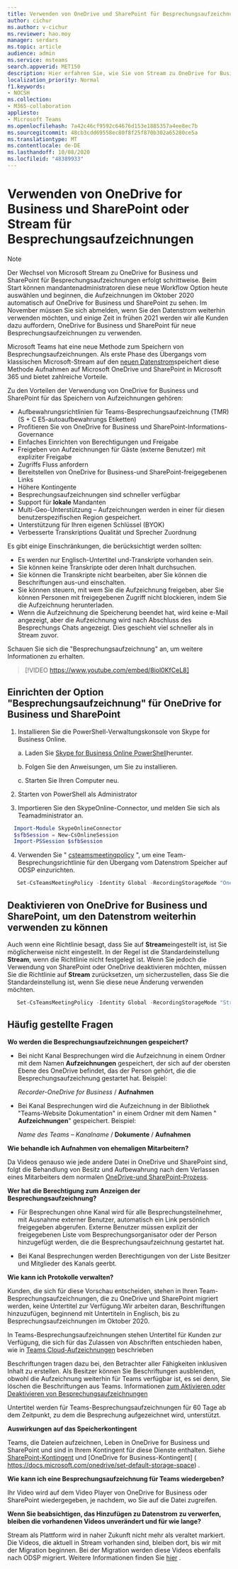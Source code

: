 ```yaml
---
title: Verwenden von OneDrive und SharePoint für Besprechungsaufzeichnungen
author: cichur
ms.author: v-cichur
ms.reviewer: hao.moy
manager: serdars
ms.topic: article
audience: admin
ms.service: msteams
search.appverid: MET150
description: Hier erfahren Sie, wie Sie von Stream zu OneDrive for Business und SharePoint-Besprechungs Speicher in Microsoft Teams wechseln.
localization_priority: Normal
f1.keywords:
- NOCSH
ms.collection:
- M365-collaboration
appliesto:
- Microsoft Teams
ms.openlocfilehash: 7a42c46cf9592c64676d153e1885357a4ee8ec7b
ms.sourcegitcommit: 48cb3cdd69558ec80f8f25f870b302a65280ce5a
ms.translationtype: MT
ms.contentlocale: de-DE
ms.lasthandoff: 10/08/2020
ms.locfileid: "48389933"
---
```

# <a name="use-onedrive-for-business-and-sharepoint-or-stream-for-meeting-recordings"></a>Verwenden von OneDrive for Business und SharePoint oder Stream für Besprechungsaufzeichnungen

> [!Note]
> Der Wechsel von Microsoft Stream zu OneDrive for Business und SharePoint für Besprechungsaufzeichnungen erfolgt schrittweise. Beim Start können mandantenadministratoren diese neue Workflow Option heute auswählen und beginnen, die Aufzeichnungen im Oktober 2020 automatisch auf OneDrive for Business und SharePoint zu sehen. Im November müssen Sie sich abmelden, wenn Sie den Datenstrom weiterhin verwenden möchten, und einige Zeit in frühen 2021 werden wir alle Kunden dazu auffordern, OneDrive for Business und SharePoint für neue Besprechungsaufzeichnungen zu verwenden.

Microsoft Teams hat eine neue Methode zum Speichern von Besprechungsaufzeichnungen. Als erste Phase des Übergangs vom klassischen Microsoft-Stream auf den [neuen Datenstrom](https://docs.microsoft.com/stream/streamnew/new-stream)speichert diese Methode Aufnahmen auf Microsoft OneDrive und SharePoint in Microsoft 365 und bietet zahlreiche Vorteile.

Zu den Vorteilen der Verwendung von OneDrive for Business und SharePoint für das Speichern von Aufzeichnungen gehören:

- Aufbewahrungsrichtlinien für Teams-Besprechungsaufzeichnung (TMR) (S + C E5-autoaufbewahrungs Etiketten)
- Profitieren Sie von OneDrive for Business und SharePoint-Informations-Governance
- Einfaches Einrichten von Berechtigungen und Freigabe
- Freigeben von Aufzeichnungen für Gäste (externe Benutzer) mit expliziter Freigabe
- Zugriffs Fluss anfordern
- Bereitstellen von OneDrive for Business-und SharePoint-freigegebenen Links
- Höhere Kontingente
- Besprechungsaufzeichnungen sind schneller verfügbar
- Support für **lokale** Mandanten
- Multi-Geo-Unterstützung – Aufzeichnungen werden in einer für diesen benutzerspezifischen Region gespeichert.
- Unterstützung für Ihren eigenen Schlüssel (BYOK)
- Verbesserte Transkriptions Qualität und Sprecher Zuordnung

Es gibt einige Einschränkungen, die berücksichtigt werden sollten:

- Es werden nur Englisch-Untertitel und-Transkripte vorhanden sein.
- Sie können keine Transkripte oder deren Inhalt durchsuchen.
- Sie können die Transkripte nicht bearbeiten, aber Sie können die Beschriftungen aus-und einschalten.
- Sie können steuern, mit wem Sie die Aufzeichnung freigeben, aber Sie können Personen mit freigegebenen Zugriff nicht blockieren, indem Sie die Aufzeichnung herunterladen.
- Wenn die Aufzeichnung die Speicherung beendet hat, wird keine e-Mail angezeigt, aber die Aufzeichnung wird nach Abschluss des Besprechungs Chats angezeigt. Dies geschieht viel schneller als in Stream zuvor.

Schauen Sie sich die "Besprechungsaufzeichnung" an, um weitere Informationen zu erhalten.

> [!VIDEO https://www.youtube.com/embed/8iol0KfCeL8]

## <a name="set-up-the-meeting-recording-option-for-onedrive-for-business-and-sharepoint"></a>Einrichten der Option "Besprechungsaufzeichnung" für OneDrive for Business und SharePoint

1. Installieren Sie die PowerShell-Verwaltungskonsole von Skype for Business Online.

    a. Laden Sie [Skype for Business Online PowerShell](https://docs.microsoft.com/microsoft-365/enterprise/manage-skype-for-business-online-with-microsoft-365-powershell?view=o365-worldwide)herunter.

    b. Folgen Sie den Anweisungen, um Sie zu installieren.

    c. Starten Sie Ihren Computer neu.

2. Starten von PowerShell als Administrator

3. Importieren Sie den SkypeOnline-Connector, und melden Sie sich als Teamadministrator an.

```PowerShell
  Import-Module SkypeOnlineConnector
  $sfbSession = New-CsOnlineSession
  Import-PSSession $sfbSession
```

4. Verwenden Sie " [csteamsmeetingpolicy](https://docs.microsoft.com/powershell/module/skype/set-csteamsmeetingpolicy?view=skype-ps) ", um eine Team-Besprechungsrichtlinie für den Übergang vom Datenstrom Speicher auf ODSP einzurichten.

```PowerShell
   Set-CsTeamsMeetingPolicy -Identity Global -RecordingStorageMode "OneDriveForBusiness"
```

## <a name="opt-out-of-onedrive-for-business-and-sharepoint-to-continue-using-stream"></a>Deaktivieren von OneDrive for Business und SharePoint, um den Datenstrom weiterhin verwenden zu können

Auch wenn eine Richtlinie besagt, dass Sie auf **Stream**eingestellt ist, ist Sie möglicherweise nicht eingestellt. In der Regel ist die Standardeinstellung **Stream**, wenn die Richtlinie nicht festgelegt ist. Wenn Sie jedoch die Verwendung von SharePoint oder OneDrive deaktivieren möchten, müssen Sie die Richtlinie auf **Stream** zurücksetzen, um sicherzustellen, dass Sie die Standardeinstellung ist, wenn Sie diese neue Änderung verwenden möchten.

```PowerShell
   Set-CsTeamsMeetingPolicy -Identity Global -RecordingStorageMode "Stream"
```

## <a name="frequently-asked-questions"></a>Häufig gestellte Fragen

**Wo werden die Besprechungsaufzeichnungen gespeichert?**

- Bei nicht Kanal Besprechungen wird die Aufzeichnung in einem Ordner mit dem Namen **Aufzeichnungen** gespeichert, der sich auf der obersten Ebene des OneDrive befindet, das der Person gehört, die die Besprechungsaufzeichnung gestartet hat. Beispiel:

  <i>Recorder-OneDrive for Business</i> / **Aufnahmen**

- Bei Kanal Besprechungen wird die Aufzeichnung in der Bibliothek "Teams-Website Dokumentation" in einem Ordner mit dem Namen " **Aufzeichnungen**" gespeichert. Beispiel:

  <i>Name des Teams – Kanalname</i> / **Dokumente** / **Aufnahmen**

**Wie behandle ich Aufnahmen von ehemaligen Mitarbeitern?**

Da Videos genauso wie jede andere Datei in OneDrive und SharePoint sind, folgt die Behandlung von Besitz und Aufbewahrung nach dem Verlassen eines Mitarbeiters dem normalen [OneDrive-und SharePoint-Prozess]( https://docs.microsoft.com/onedrive/retention-and-deletion#the-onedrive-deletion-process).

**Wer hat die Berechtigung zum Anzeigen der Besprechungsaufzeichnung?**

- Für Besprechungen ohne Kanal wird für alle Besprechungsteilnehmer, mit Ausnahme externer Benutzer, automatisch ein Link persönlich freigegeben abgerufen. Externe Benutzer müssen explizit der freigegebenen Liste vom Besprechungsorganisator oder der Person hinzugefügt werden, die die Besprechungsaufzeichnung gestartet hat.

- Bei Kanal Besprechungen werden Berechtigungen von der Liste Besitzer und Mitglieder des Kanals geerbt.

**Wie kann ich Protokolle verwalten?**

Kunden, die sich für diese Vorschau entscheiden, stehen in Ihren Team-Besprechungsaufzeichnungen, die zu OneDrive und SharePoint migriert werden, keine Untertitel zur Verfügung.Wir arbeiten daran, Beschriftungen hinzuzufügen, beginnend mit Untertiteln in Englisch, bis zu Besprechungsaufzeichnungen im Oktober 2020.

In Teams-Besprechungsaufzeichnungen stehen Untertitel für Kunden zur Verfügung, die sich für das Zulassen von Abschriften entschieden haben, wie in [Teams Cloud-Aufzeichnungen](cloud-recording.md) beschrieben

Beschriftungen tragen dazu bei, den Betrachter aller Fähigkeiten inklusiven Inhalt zu erstellen. Als Besitzer können Sie Beschriftungen ausblenden, obwohl die Aufzeichnung weiterhin für Teams verfügbar ist, es sei denn, Sie löschen die Beschriftungen aus Teams. Informationen [zum Aktivieren oder Deaktivieren von Besprechungsaufzeichnungen](cloud-recording.md#set-up-teams-cloud-meeting-recording-for-users-in-your-organization)

Untertitel werden für Teams-Besprechungsaufzeichnungen für 60 Tage ab dem Zeitpunkt, zu dem die Besprechung aufgezeichnet wird, unterstützt.

**Auswirkungen auf das Speicherkontingent**

Teams, die Dateien aufzeichnen, Leben in OneDrive for Business und SharePoint und sind in Ihrem Kontingent für diese Dienste enthalten. Siehe [SharePoint-Kontingent](https://docs.microsoft.com/sharepoint/sites/plan-site-maintenance-and-management#quotas) und [OneDrive for Business-Kontingent] ( https://docs.microsoft.com/onedrive/set-default-storage-space) .

**Wie kann ich eine Besprechungsaufzeichnung für Teams wiedergeben?**

Ihr Video wird auf dem Video Player von OneDrive for Business oder SharePoint wiedergegeben, je nachdem, wo Sie auf die Datei zugreifen.

**Wenn Sie beabsichtigen, das Hinzufügen zu Datenstrom zu verwerfen, bleiben die vorhandenen Videos unverändert und für wie lange?**

Stream als Plattform wird in naher Zukunft nicht mehr als veraltet markiert. Die Videos, die aktuell in Stream vorhanden sind, bleiben dort, bis wir mit der Migration beginnen. Bei der Migration werden diese Videos ebenfalls nach ODSP migriert. Weitere Informationen finden Sie [hier](https://docs.microsoft.com/stream/streamnew/classic-migration) .
